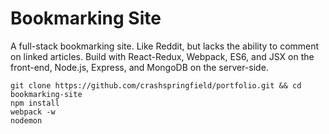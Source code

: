 # Bookmarking Site
A full-stack bookmarking site. Like Reddit, but lacks the ability to comment on linked articles. Build with React-Redux, Webpack, ES6, and JSX on the front-end, Node.js, Express, and MongoDB on the server-side.

    git clone https://github.com/crashspringfield/portfolio.git && cd bookmarking-site
    npm install
    webpack -w
    nodemon

